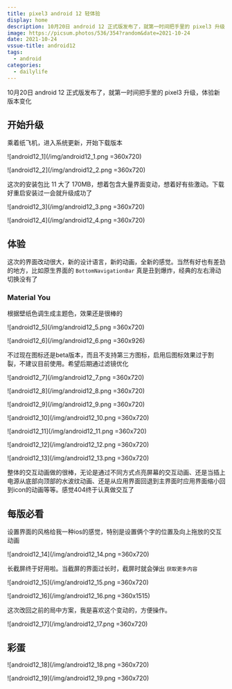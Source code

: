 ```yaml
---
title: pixel3 android 12 轻体验
display: home
description: 10月20日 android 12 正式版发布了，就第一时间把手里的 pixel3 升级，体验新版本变化
image: https://picsum.photos/536/354?random&date=2021-10-24
date: 2021-10-24
vssue-title: android12
tags:
  - android
categories:
  - dailylife
---
```


10月20日 android 12 正式版发布了，就第一时间把手里的 pixel3 升级，体验新版本变化

<!-- more -->

## 开始升级

乘着纸飞机，进入系统更新，开始下载版本

![android12_1](/img/android12_1.png =360x720)

![android12_2](/img/android12_2.png =360x720)

这次的安装包比 11 大了 170MB，想着包含大量界面变动，想着好有些激动。下载好重启安装过一会就升级成功了

![android12_3](/img/android12_3.png =360x720)

![android12_4](/img/android12_4.png =360x720)

## 体验

这次的界面改动很大，新的设计语言，新的动画，全新的感觉。当然有好也有差劲的地方，比如原生界面的 `BottomNavigationBar` 真是丑到爆炸，经典的左右滑动切换没有了

### Material You

根据壁纸色调生成主题色，效果还是很棒的

![android12_5](/img/android12_5.png =360x720)

![android12_6](/img/android12_6.png =360x926)

不过现在图标还是beta版本，而且不支持第三方图标，启用后图标效果过于割裂，不建议目前使用。希望后期通过滤镜优化

![android12_7](/img/android12_7.png =360x720)

![android12_8](/img/android12_8.png =360x720)

![android12_9](/img/android12_9.png =360x720)

![android12_10](/img/android12_10.png =360x720)

![android12_11](/img/android12_11.png =360x720)

![android12_12](/img/android12_12.png =360x720)

![android12_13](/img/android12_13.png =360x720)

整体的交互动画做的很棒，无论是通过不同方式点亮屏幕的交互动画、还是当插上电源从底部向顶部的水波纹动画、还是从应用界面回退到主界面时应用界面缩小回到icon的动画等等。感觉404终于认真做交互了

## 每版必看

设置界面的风格给我一种ios的感觉，特别是设置俩个字的位置及向上拖放的交互动画

![android12_14](/img/android12_14.png =360x720)

长截屏终于好用啦。当截屏的界面过长时，截屏时就会弹出 `获取更多内容`

![android12_15](/img/android12_15.png =360x720)

![android12_16](/img/android12_16.png =360x1515)

这次改回之前的局中方案，我是喜欢这个变动的，方便操作。

![android12_17](/img/android12_17.png =360x720)

## 彩蛋

![android12_18](/img/android12_18.png =360x720)

![android12_19](/img/android12_19.png =360x720)
